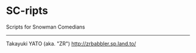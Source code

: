 SC-ripts
========

Scripts for Snowman Comedians

--------------------
Takayuki YATO (aka. "ZR") 
http://zrbabbler.sp.land.to/
